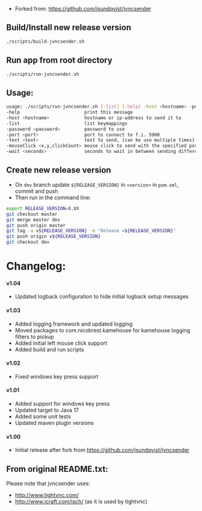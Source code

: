 - Forked from: https://github.com/jsundqvist/jvncsender

## Build/Install new release version

```sh
./scripts/build-jvncsender.sh
```

## Run app from root directory

```sh
./scripts/run-jvncsender.sh
```

## Usage:

```sh
usage: ./scripts/run-jvncsender.sh [-list] [-help] -host <hostname> -port <port> -text <text> -mouseClick <x,y,clickCount> [-password <password>] [-wait <seconds>]
-help                        print this message
-host <hostname>             hostname or ip-address to send it to
-list                        list keymappings
-password <password>         password to use
-port <port>                 port to connect to f.i. 5900
-text <text>                 text to send, (can be use multiple times)
-mouseClick <x,y,clickCount> mouse click to send with the specified position and click count
-wait <seconds>              seconds to wait in between sending different texts (default=1s)
```

## Create new release version

- On `dev` branch update `${RELEASE_VERSION}` in `<version>` in `pom.xml`, commit and push
- Then run in the command line:
```sh
export RELEASE_VERSION=X.XX
git checkout master
git merge master dev
git push origin master
git tag -a v${RELEASE_VERSION} -m "Release v${RELEASE_VERSION}"
git push origin v${RELEASE_VERSION}
git checkout dev
```

# Changelog:

#### v1.04

- Updated logback configuration to hide initial logback setup messages

#### v1.03

- Added logging framework and updated logging
- Moved packages to com.nicobrest.kamehouse for kamehouse logging filters to pickup
- Added initial left mouse click support
- Added build and run scripts

#### v1.02

- Fixed windows key press support

#### v1.01

- Added support for windows key press
- Updated target to Java 17
- Added some unit tests
- Updated maven plugin versions

#### v1.00

- Initial release after fork from https://github.com/jsundqvist/jvncsender

From original README.txt:
---------------------

Please note that jvncsender uses:

- http://www.tightvnc.com/
- http://www.jcraft.com/jsch/ (as it is used by tightvnc)

